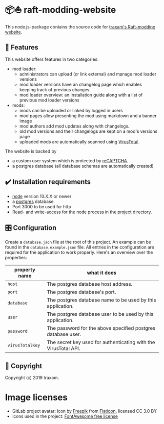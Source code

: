 # 📦⛵ raft-modding-website
This node.js-package contains the source code for [traxam's Raft-modding website](https://raftmodding.trax.am/).

## 📍 Features
This website offers features in two categories:
* mod loader:
  - administrators can upload (or link external) and manage mod loader versions
  - mod loader versions have an changelog page which enables keeping track of previous changes
  - mod loader overview: an installation guide along with a list of previous mod loader versions
* mods:
  - mods can be uploaded or linked by logged in users
  - mod pages allow presenting the mod using markdown and a banner image
  - mod authors add mod updates along with changelogs.
  - old mod versions and their changelogs are kept on a mod's versions page
  - uploaded mods are automatically scanned using [VirusTotal](https://www.virustotal.com/).

The website is backed by
* a custom user system which is protected by [reCAPTCHA](https://www.google.com/recaptcha/intro/v3.html#).
* a postgres database (all database schemas are automatically created)

## ✔️ Installation requirements
* [node](https://nodejs.org/) version 10.X.X or newer
* a [postgres](https://www.postgresql.org/) database
* Port 3000 to be used for http
* Read- and write-access for the node process in the project directory.

## 🎛️ Configuration
Create a `database.json` file at the root of this project. An example can be found in the `database.example.json` file.
All entries in the configuration are required for the application to work properly. Here's an overview over the properties:

| property name     | what it does |
| ----------------- | ------------ |
| `host`            | The postgres database host address. |
| `port`            | The postgres database's port. |
| `database`        | The postgres database name to be used by this application. |
| `user`            | The postgres database user to be used by this application. |
| `password`        | The password for the above specified postgres database user. |
| `virusTotalKey`   | The secret key used for authenticating with the VirusTotal API. |

## 📝 Copyright
Copyright (c) 2019 traxam.
# Image licenses
- GitLab project avatar: Icon by [Freepik](https://www.freepik.com/) from [Flaticon](https://www.flaticon.com), licensed CC 3.0 BY
- Icons used in the project: [FontAwesome free license](https://fontawesome.com/license/free)
